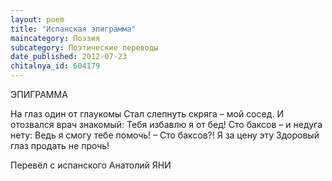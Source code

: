 ```yaml
---
layout: poem
title: "Испанская эпиграмма"
maincategory: Поэзия
subcategory: Поэтические переводы
date_published: 2012-07-23
chitalnya_id: 604179
---
```




ЭПИГРАММА

На глаз один от глаукомы
Стал слепнуть скряга –  мой сосед.
И отозвался врач знакомый:
Тебя избавлю я от бед!
Сто баксов – и недуга нету:
Ведь я смогу тебе помочь!
– Сто баксов?! Я за цену эту
Здоровый глаз продать не прочь!

Перевёл с испанского Анатолий ЯНИ






